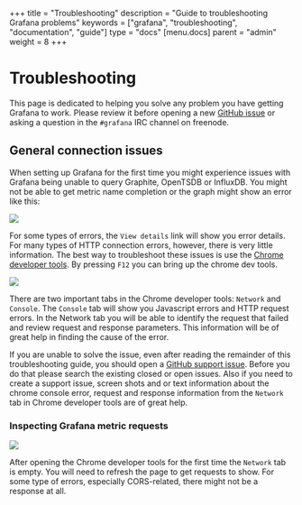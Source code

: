 +++
title = "Troubleshooting"
description = "Guide to troubleshooting Grafana problems"
keywords = ["grafana", "troubleshooting", "documentation", "guide"]
type = "docs"
[menu.docs]
parent = "admin"
weight = 8
+++


# Troubleshooting

This page is dedicated to helping you solve any problem you have getting
Grafana to work. Please review it before opening a new [GitHub
issue](https://github.com/grafana/grafana/issues/new) or asking a
question in the `#grafana` IRC channel on freenode.

## General connection issues

When setting up Grafana for the first time you might experience issues
with Grafana being unable to query Graphite, OpenTSDB or InfluxDB.  You
might not be able to get metric name completion or the graph might show
an error like this:

![](/img/docs/v1/graph_timestore_error.png)

For some types of errors, the `View details` link will show you error
details. For many types of HTTP connection errors, however, there is very
little information. The best way to troubleshoot these issues is use
the [Chrome developer tools](https://developer.chrome.com/devtools/index).
By pressing `F12` you can bring up the chrome dev tools.

![](/img/docs/v1/toubleshooting_chrome_dev_tools.png)

There are two important tabs in the Chrome developer tools: `Network`
and `Console`. The `Console` tab will show you Javascript errors and
HTTP request errors. In the Network tab you will be able to identify the
request that failed and review request and response parameters. This
information will be of great help in finding the cause of the error.

If you are unable to solve the issue, even after reading the remainder
of this troubleshooting guide, you should open a [GitHub support
issue](https://github.com/grafana/grafana/issues).  Before you do that
please search the existing closed or open issues. Also if you need to
create a support issue, screen shots and or text information about the
chrome console error, request and response information from the
`Network` tab in Chrome developer tools are of great help.

### Inspecting Grafana metric requests

![](/img/docs/v1/toubleshooting_chrome_dev_tools_network.png)

After opening the Chrome developer tools for the first time the
`Network` tab is empty. You will need to refresh the page to get
requests to show.  For some type of errors, especially CORS-related,
there might not be a response at all.


